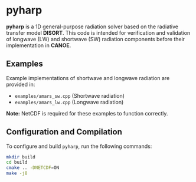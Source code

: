 # pyharp

**pyharp** is a 1D general-purpose radiation solver based on the radiative transfer model **DISORT**. This code is intended for verification and validation of longwave (LW) and shortwave (SW) radiation components before their implementation in **CANOE**.

## Examples

Example implementations of shortwave and longwave radiation are provided in:

- `examples/amars_sw.cpp` (Shortwave radiation)
- `examples/amars_lw.cpp` (Longwave radiation)

**Note:** NetCDF is required for these examples to function correctly.

## Configuration and Compilation

To configure and build `pyharp`, run the following commands:

```sh
mkdir build
cd build
cmake .. -DNETCDF=ON
make -j8

